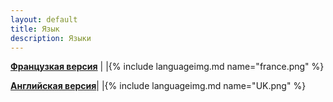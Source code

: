 ```yaml
---
layout: default
title: Язык
description: Языки
---
```




   **[Французкая версия](https://prunkdump.github.io/GNUVario-TTGO-T5-website)** |  |{% include languageimg.md name="france.png" %}







   **[Английская версия](https://prunkdump.github.io/GNUVario-TTGO-T5-website-EN)**|   |{% include languageimg.md name="UK.png" %}
